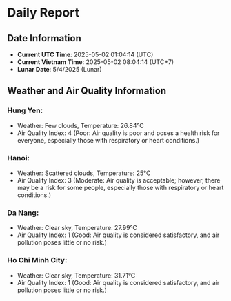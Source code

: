 # Daily Report
## Date Information
- **Current UTC Time**: 2025-05-02 01:04:14 (UTC)
- **Current Vietnam Time**: 2025-05-02 08:04:14 (UTC+7)
- **Lunar Date**: 5/4/2025 (Lunar)

## Weather and Air Quality Information

### Hung Yen:
- Weather: Few clouds, Temperature: 26.84°C
- Air Quality Index: 4 (Poor: Air quality is poor and poses a health risk for everyone, especially those with respiratory or heart conditions.)

### Hanoi:
- Weather: Scattered clouds, Temperature: 25°C
- Air Quality Index: 3 (Moderate: Air quality is acceptable; however, there may be a risk for some people, especially those with respiratory or heart conditions.)

### Da Nang:
- Weather: Clear sky, Temperature: 27.99°C
- Air Quality Index: 1 (Good: Air quality is considered satisfactory, and air pollution poses little or no risk.)

### Ho Chi Minh City:
- Weather: Clear sky, Temperature: 31.71°C
- Air Quality Index: 1 (Good: Air quality is considered satisfactory, and air pollution poses little or no risk.)
